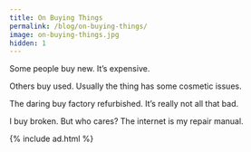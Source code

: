 ```yaml
---
title: On Buying Things
permalink: /blog/on-buying-things/
image: on-buying-things.jpg
hidden: 1
---
```


Some people buy new. It’s expensive.

Others buy used. Usually the thing has some cosmetic issues.

The daring buy factory refurbished. It’s really not all that bad.

I buy broken. But who cares? The internet is my repair manual.

{% include ad.html %}